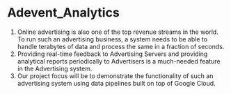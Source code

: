# Adevent_Analytics
1. Online advertising is also one of the top revenue streams in the world. To run such an advertising business, a system needs to be able to handle terabytes of data and process the same in a fraction of seconds. 
2. Providing real-time feedback to Advertising Servers and providing analytical reports periodically to Advertisers is a much-needed feature in the Advertising system. 
3. Our project focus will be to demonstrate the functionality of such an advertising system using data pipelines built on top of Google Cloud.

